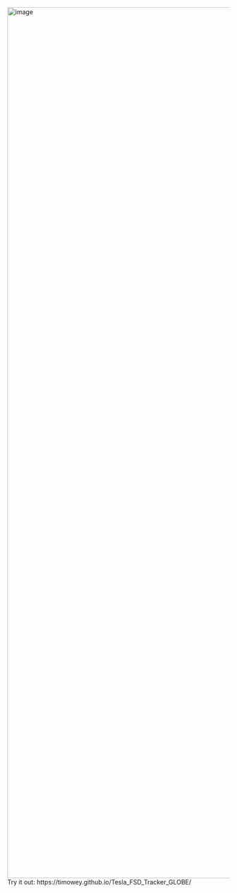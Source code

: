 
<img width="3736" height="1971" alt="image" src="https://github.com/user-attachments/assets/302ec981-c7db-48a6-9a27-af1114f7bceb" />
Try it out: https://timowey.github.io/Tesla_FSD_Tracker_GLOBE/